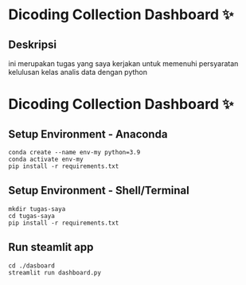 # Dicoding Collection Dashboard ✨

## Deskripsi

ini merupakan tugas yang saya kerjakan untuk memenuhi persyaratan kelulusan kelas analis data dengan python

# Dicoding Collection Dashboard ✨

## Setup Environment - Anaconda

```
conda create --name env-my python=3.9
conda activate env-my
pip install -r requirements.txt
```

## Setup Environment - Shell/Terminal

```
mkdir tugas-saya
cd tugas-saya
pip install -r requirements.txt

```

## Run steamlit app

```
cd ./dasboard
streamlit run dashboard.py
```
